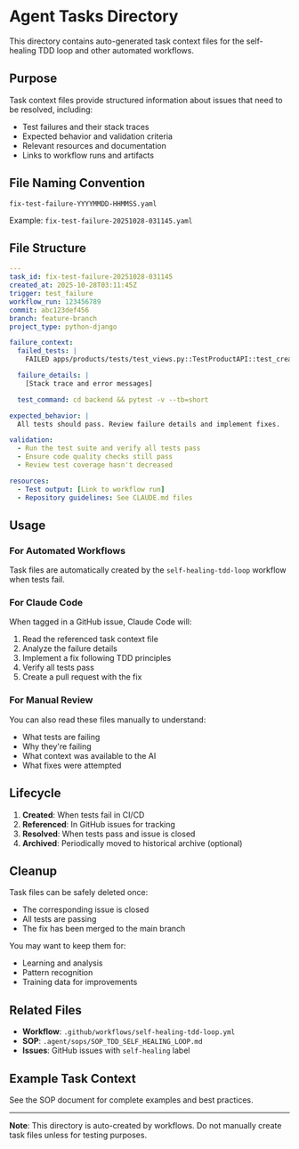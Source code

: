 # Agent Tasks Directory

This directory contains auto-generated task context files for the self-healing TDD loop and other automated workflows.

## Purpose

Task context files provide structured information about issues that need to be resolved, including:
- Test failures and their stack traces
- Expected behavior and validation criteria
- Relevant resources and documentation
- Links to workflow runs and artifacts

## File Naming Convention

```
fix-test-failure-YYYYMMDD-HHMMSS.yaml
```

Example: `fix-test-failure-20251028-031145.yaml`

## File Structure

```yaml
---
task_id: fix-test-failure-20251028-031145
created_at: 2025-10-28T03:11:45Z
trigger: test_failure
workflow_run: 123456789
commit: abc123def456
branch: feature-branch
project_type: python-django

failure_context:
  failed_tests: |
    FAILED apps/products/tests/test_views.py::TestProductAPI::test_create_product

  failure_details: |
    [Stack trace and error messages]

  test_command: cd backend && pytest -v --tb=short

expected_behavior: |
  All tests should pass. Review failure details and implement fixes.

validation:
  - Run the test suite and verify all tests pass
  - Ensure code quality checks still pass
  - Review test coverage hasn't decreased

resources:
  - Test output: [Link to workflow run]
  - Repository guidelines: See CLAUDE.md files
```

## Usage

### For Automated Workflows

Task files are automatically created by the `self-healing-tdd-loop` workflow when tests fail.

### For Claude Code

When tagged in a GitHub issue, Claude Code will:
1. Read the referenced task context file
2. Analyze the failure details
3. Implement a fix following TDD principles
4. Verify all tests pass
5. Create a pull request with the fix

### For Manual Review

You can also read these files manually to understand:
- What tests are failing
- Why they're failing
- What context was available to the AI
- What fixes were attempted

## Lifecycle

1. **Created**: When tests fail in CI/CD
2. **Referenced**: In GitHub issues for tracking
3. **Resolved**: When tests pass and issue is closed
4. **Archived**: Periodically moved to historical archive (optional)

## Cleanup

Task files can be safely deleted once:
- The corresponding issue is closed
- All tests are passing
- The fix has been merged to the main branch

You may want to keep them for:
- Learning and analysis
- Pattern recognition
- Training data for improvements

## Related Files

- **Workflow**: `.github/workflows/self-healing-tdd-loop.yml`
- **SOP**: `.agent/sops/SOP_TDD_SELF_HEALING_LOOP.md`
- **Issues**: GitHub issues with `self-healing` label

## Example Task Context

See the SOP document for complete examples and best practices.

---

**Note**: This directory is auto-created by workflows. Do not manually create task files unless for testing purposes.
